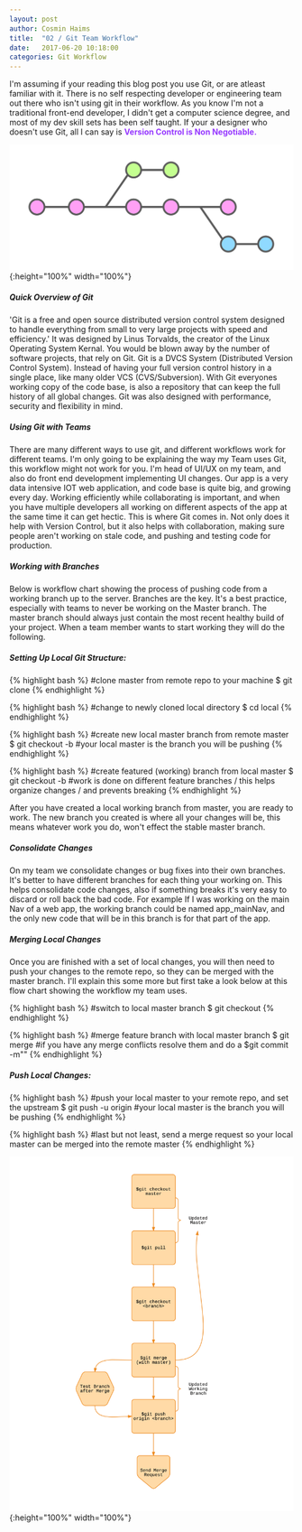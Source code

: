 ```yaml
---
layout: post
author: Cosmin Haims
title:  "02 / Git Team Workflow"
date:   2017-06-20 10:18:00
categories: Git Workflow
---
```

I'm assuming if your reading this blog post you use Git, or are atleast familiar with it. There is no self respecting developer or engineering team out there who isn't using git in their workflow. As you know I'm not a traditional front-end developer, I didn't get a computer science degree, and most of my dev skill sets has been self taught. If your a designer who doesn't use Git, all I can say is <span style="color: #9638ff"><b>Version Control is Non Negotiable.</b></span>

![flow](/assets/images/gitflow/gitflow1.png){:height="100%" width="100%"}

##### Quick Overview of Git
'Git is a free and open source distributed version control system designed to handle everything from small to very large projects with speed and efficiency.' It was designed by Linus Torvalds, the creator of the Linux Operating System Kernal. You would be blown away by the number of software projects, that rely on Git. Git is a DVCS System (Distributed Version Control System). Instead of having your full version control history in a single place, like many older VCS (CVS/Subversion). With Git everyones working copy of the code base, is also a repository that can keep the full history of all global changes. Git was also designed with performance, security and flexibility in mind.

##### Using Git with Teams
There are many different ways to use git, and different workflows work for different teams. I'm only going to be explaining the way my Team uses Git, this workflow might not work for you. I'm head of UI/UX on my team, and also do front end development implementing UI changes. Our app is a very data intensive IOT web application, and code base is quite big, and growing every day. Working efficiently while collaborating is important, and when you have multiple developers all working on different aspects of the app at the same time it can get hectic. This is where Git comes in. Not only does it help with Version Control, but it also helps with collaboration, making sure people aren't working on stale code, and pushing and testing code for production.

##### Working with Branches
Below is workflow chart showing the process of pushing code from a working branch up to the server. Branches are the key. It's a best practice, especially with teams to never be working on the Master branch. The master branch should always just contain the most recent healthy build of your project. When a team member wants to start working they will do the following.

##### Setting Up Local Git Structure:

{% highlight bash %}
#clone master from remote repo to your machine
$ git clone <remote repo path>
{% endhighlight %}

{% highlight bash %}
#change to newly cloned local directory
$ cd local <remote repo path>
{% endhighlight %}

{% highlight bash %}
#create new local master branch from remote master
$ git checkout -b <local master name>
#your local master is the branch you will be pushing
{% endhighlight %}

{% highlight bash %}
#create featured (working) branch from local master
$ git checkout -b <feature branch name>
#work is done on different feature branches / this helps organize changes / and prevents breaking
{% endhighlight %}


After you have created a local working branch from master, you are ready to work. The new branch you created is where all your changes will be, this means whatever work you do, won't effect the stable master branch.

##### Consolidate Changes
On my team we consolidate changes or bug fixes into their own branches. It's better to have different branches for each thing your working on. This helps consolidate code changes, also if something breaks it's very easy to discard or roll back the bad code. For example If I was working on the main Nav of a web app, the working branch could be named app_mainNav, and the only new code that will be in this branch is for that part of the app.

##### Merging Local Changes
Once you are finished with a set of local changes, you will then need to push your changes to the remote repo, so they can be merged with the master branch. I'll explain this some more but first take a look below at this flow chart showing the workflow my team uses.

{% highlight bash %}
#switch to local master branch
$ git checkout <local master branch name>
{% endhighlight %}

{% highlight bash %}
#merge feature branch with local master branch
$ git merge <feature branch name>
#if you have any merge conflicts resolve them and do a $git commit -m""
{% endhighlight %}

##### Push Local Changes:

{% highlight bash %}
#push your local master to your remote repo, and set the upstream
$ git push -u origin <local master name>
#your local master is the branch you will be pushing
{% endhighlight %}

{% highlight bash %}
#last but not least, send a merge request so your local master can be merged into the remote master
{% endhighlight %}

![flow](/assets/images/gitflow/git-team-workflow.png){:height="100%" width="100%"}

